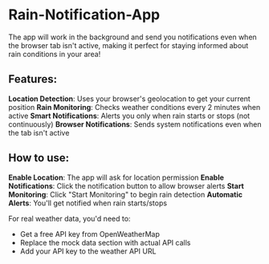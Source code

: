 # Rain-Notification-App
The app will work in the background and send you notifications even when the browser tab isn't active, making it perfect for staying informed about rain conditions in your area!
## Features:

**Location Detection**: Uses your browser's geolocation to get your current position
**Rain Monitoring**: Checks weather conditions every 2 minutes when active
**Smart Notifications**: Alerts you only when rain starts or stops (not continuously)
**Browser Notifications**: Sends system notifications even when the tab isn't active

## How to use:

**Enable Location**: The app will ask for location permission
**Enable Notifications**: Click the notification button to allow browser alerts
**Start Monitoring**: Click "Start Monitoring" to begin rain detection
**Automatic Alerts**: You'll get notified when rain starts/stops

For real weather data, you'd need to:

- Get a free API key from OpenWeatherMap
- Replace the mock data section with actual API calls
- Add your API key to the weather API URL
